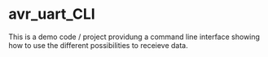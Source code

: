 # avr_uart_CLI

This is a demo code / project providung a command line interface showing how to use the different possibilities to receieve data.
